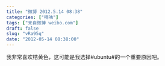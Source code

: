 ```yaml
---
title: "微博 2012.5.14 08:38"
categories: ["嘀咕"]
tags: ["来自微博 weibo.com"]
draft: false
slug: "vRa95q"
date: "2012-05-14 08:38:00"
---
```


<p>我非常喜欢桔黄色，这可能是我选择#ubuntu#的一个重要原因吧。 ​​​​</p>
